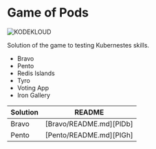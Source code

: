 # Game of Pods

![KODEKLOUD](https://process.fs.teachablecdn.com/ADNupMnWyR7kCWRvm76Laz/resize=height:20/https://www.filepicker.io/api/file/OapjGZrUQRiPge9Kc2xu)


Solution of the game to testing Kubernestes skills.

  - Bravo
  - Pento
  - Redis Islands
  - Tyro
  - Voting App
  - Iron Gallery


| Solution | README |
| ------ | ------ |
| Bravo | [Bravo/README.md][PlDb] |
| Pento | [Pento/README.md][PlGh] |